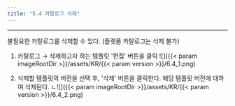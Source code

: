 ```yaml
---
title: "5.4 카탈로그 삭제"
---
```


---
불필요한 카탈로그를 삭제할 수 있다. \(플랫폼 카탈로그는 삭제 불가\)

1. 카탈로그 → 삭제하고자 하는 템플릿 '편집' 버튼을 클릭
    ![]({{< param imageRootDir >}}/assets/KR/{{< param version >}}/6.4_1.png)

2. 삭제할 템플릿의 버전을 선택 후, '삭제' 버튼을 클릭한다. 해당 템플릿 버전에 대하여 삭제된다.
    ㄴ![]({{< param imageRootDir >}}/assets/KR/{{< param version >}}/6.4_2.png)

